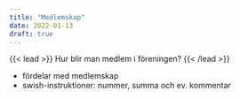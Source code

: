 ```yaml
---
title: "Medlemskap"
date: 2022-01-13
draft: true
---
```


{{< lead >}}
Hur blir man medlem i föreningen?
{{< /lead >}}

- fördelar med medlemskap
- swish-instruktioner: nummer, summa och ev. kommentar



